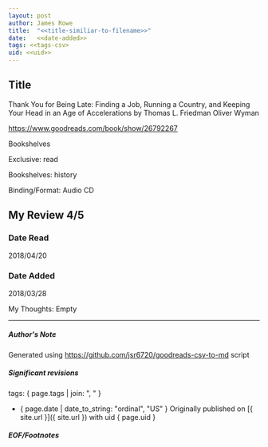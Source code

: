 ```yaml
---
layout: post
author: James Rowe
title:  "<<title-similiar-to-filename>>"
date:   <<date-added>>
tags: <<tags-csv>
uid: <<uid>>
---
```


<!-- highly dependent on how you personally use jekyll templates, and how you want this to show up -->

## Title

Thank You for Being Late: Finding a Job, Running a Country, and Keeping Your Head in an Age of Accelerations by Thomas L. Friedman
Oliver Wyman 

https://www.goodreads.com/book/show/26792267

Bookshelves

Exclusive: read

Bookshelves: history

Binding/Format: Audio CD

## My Review 4/5

### Date Read
2018/04/20

### Date Added
2018/03/28

My Thoughts: Empty

---

##### Author's Note

Generated using https://github.com/jsr6720/goodreads-csv-to-md script

##### Significant revisions

tags: { page.tags | join: ", " } <!-- todo move this somewhere -->

- { page.date | date_to_string: "ordinal", "US" } Originally published on [{ site.url }]({ site.url }) with uid { page.uid }

##### EOF/Footnotes
